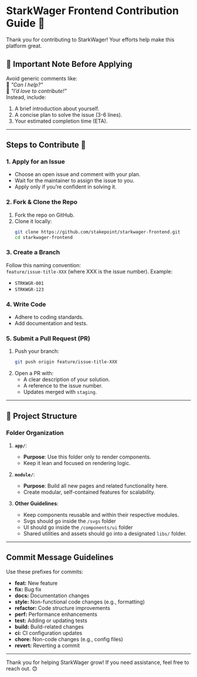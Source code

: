 # StarkWager Frontend Contribution Guide 🎲

Thank you for contributing to StarkWager! Your efforts help make this platform great.

## 🚨 Important Note Before Applying

Avoid generic comments like:  
🚫 _"Can I help?"_  
🚫 _"I’d love to contribute!"_  
Instead, include:

1. A brief introduction about yourself.
2. A concise plan to solve the issue (3-6 lines).
3. Your estimated completion time (ETA).

---

## Steps to Contribute 🤝

### 1. Apply for an Issue

- Choose an open issue and comment with your plan.
- Wait for the maintainer to assign the issue to you.
- Apply only if you’re confident in solving it.

### 2. Fork & Clone the Repo

1. Fork the repo on GitHub.
2. Clone it locally:
   ```bash
   git clone https://github.com/stakepoint/starkwager-frontend.git
   cd starkwager-frontend
   ```

### 3. Create a Branch

Follow this naming convention:  
`feature/issue-title-XXX` (where XXX is the issue number). Example:

- `STRKWGR-001`
- `STRKWGR-123`

### 4. Write Code

- Adhere to coding standards.
- Add documentation and tests.

### 5. Submit a Pull Request (PR)

1. Push your branch:
   ```bash
   git push origin feature/issue-title-XXX
   ```
2. Open a PR with:
   - A clear description of your solution.
   - A reference to the issue number.
   - Updates merged with `staging`.

---

## 📂 Project Structure

### Folder Organization

1. **`app/`**:

   - **Purpose**: Use this folder only to render components.
   - Keep it lean and focused on rendering logic.

2. **`module/`**:

   - **Purpose**: Build all new pages and related functionality here.
   - Create modular, self-contained features for scalability.

3. **Other Guidelines**:
   - Keep components reusable and within their respective modules.
   - Svgs should go inside the `/svgs` folder
   - UI should go inside the `/components/ui` folder
   - Shared utilities and assets should go into a designated `libs/` folder.

---

## Commit Message Guidelines

Use these prefixes for commits:

- **feat:** New feature
- **fix:** Bug fix
- **docs:** Documentation changes
- **style:** Non-functional code changes (e.g., formatting)
- **refactor:** Code structure improvements
- **perf:** Performance enhancements
- **test:** Adding or updating tests
- **build:** Build-related changes
- **ci:** CI configuration updates
- **chore:** Non-code changes (e.g., config files)
- **revert:** Reverting a commit

---

Thank you for helping StarkWager grow! If you need assistance, feel free to reach out. 😊
